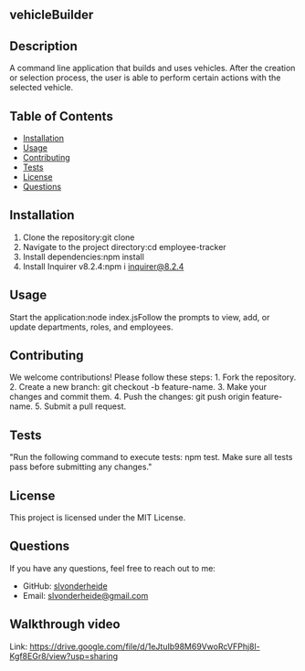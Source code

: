 ## vehicleBuilder

## Description
A command line application that builds and uses vehicles. After the creation or selection process, the user is able to perform certain actions with the selected vehicle. 

## Table of Contents
- [Installation](#installation)
- [Usage](#usage)
- [Contributing](#contributing)
- [Tests](#tests)
- [License](#license)
- [Questions](#questions)

## Installation
1. Clone the repository:git clone  <repository-url>
2. Navigate to the project directory:cd employee-tracker
3. Install dependencies:npm install
4. Install Inquirer v8.2.4:npm i inquirer@8.2.4

## Usage
Start the application:node index.jsFollow the prompts to view, add, or update departments, roles, and employees.

## Contributing
We welcome contributions! Please follow these steps: 1. Fork the repository. 2. Create a new branch: git checkout -b feature-name. 3. Make your changes and commit them. 4. Push the changes: git push origin feature-name. 5. Submit a pull request.

## Tests
"Run the following command to execute tests: npm test. Make sure all tests pass before submitting any changes."

## License
This project is licensed under the MIT License.

## Questions
If you have any questions, feel free to reach out to me:
- GitHub: [slvonderheide](https://github.com/slvonderheide)
- Email: slvonderheide@gmail.com

## Walkthrough video
Link: https://drive.google.com/file/d/1eJtuIb98M69VwoRcVFPhj8l-Kgf8EGr8/view?usp=sharing